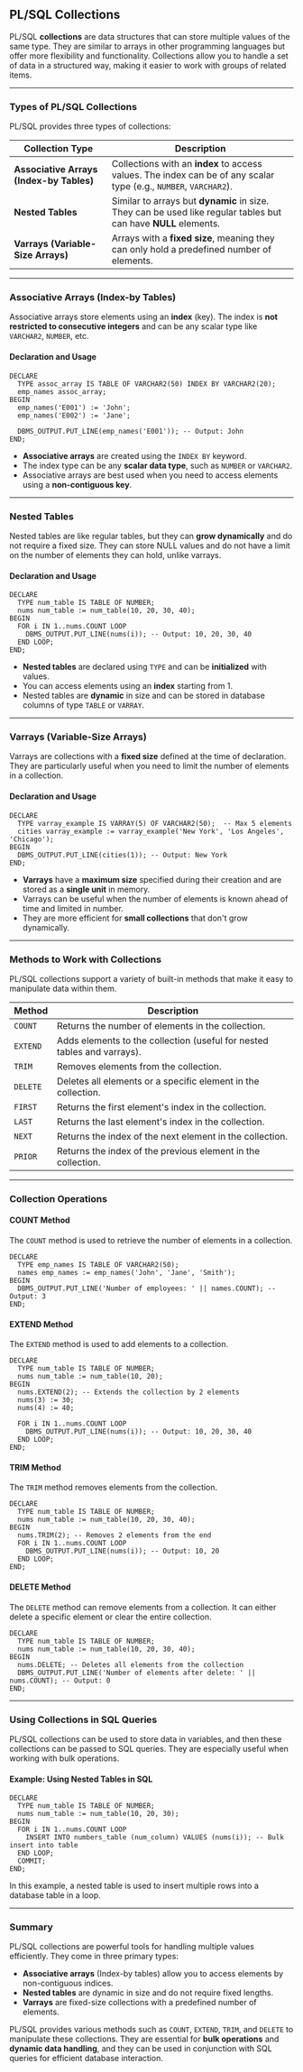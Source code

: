 ## PL/SQL Collections

PL/SQL **collections** are data structures that can store multiple values of the same type. They are similar to arrays in other programming languages but offer more flexibility and functionality. Collections allow you to handle a set of data in a structured way, making it easier to work with groups of related items.

---

### **Types of PL/SQL Collections**

PL/SQL provides three types of collections:

| **Collection Type** | **Description**                                                      |
|---------------------|----------------------------------------------------------------------|
| **Associative Arrays (Index-by Tables)** | Collections with an **index** to access values. The index can be of any scalar type (e.g., `NUMBER`, `VARCHAR2`). |
| **Nested Tables**    | Similar to arrays but **dynamic** in size. They can be used like regular tables but can have **NULL** elements. |
| **Varrays (Variable-Size Arrays)** | Arrays with a **fixed size**, meaning they can only hold a predefined number of elements. |

---

### **Associative Arrays (Index-by Tables)**

Associative arrays store elements using an **index** (key). The index is **not restricted to consecutive integers** and can be any scalar type like `VARCHAR2`, `NUMBER`, etc.

#### **Declaration and Usage**

```plsql
DECLARE
  TYPE assoc_array IS TABLE OF VARCHAR2(50) INDEX BY VARCHAR2(20);
  emp_names assoc_array;
BEGIN
  emp_names('E001') := 'John';
  emp_names('E002') := 'Jane';
  
  DBMS_OUTPUT.PUT_LINE(emp_names('E001')); -- Output: John
END;
```

- **Associative arrays** are created using the `INDEX BY` keyword.
- The index type can be any **scalar data type**, such as `NUMBER` or `VARCHAR2`.
- Associative arrays are best used when you need to access elements using a **non-contiguous key**.

---

### **Nested Tables**

Nested tables are like regular tables, but they can **grow dynamically** and do not require a fixed size. They can store NULL values and do not have a limit on the number of elements they can hold, unlike varrays.

#### **Declaration and Usage**

```plsql
DECLARE
  TYPE num_table IS TABLE OF NUMBER;
  nums num_table := num_table(10, 20, 30, 40);
BEGIN
  FOR i IN 1..nums.COUNT LOOP
    DBMS_OUTPUT.PUT_LINE(nums(i)); -- Output: 10, 20, 30, 40
  END LOOP;
END;
```

- **Nested tables** are declared using `TYPE` and can be **initialized** with values.
- You can access elements using an **index** starting from 1.
- Nested tables are **dynamic** in size and can be stored in database columns of type `TABLE` or `VARRAY`.

---

### **Varrays (Variable-Size Arrays)**

Varrays are collections with a **fixed size** defined at the time of declaration. They are particularly useful when you need to limit the number of elements in a collection.

#### **Declaration and Usage**

```plsql
DECLARE
  TYPE varray_example IS VARRAY(5) OF VARCHAR2(50);  -- Max 5 elements
  cities varray_example := varray_example('New York', 'Los Angeles', 'Chicago');
BEGIN
  DBMS_OUTPUT.PUT_LINE(cities(1)); -- Output: New York
END;
```

- **Varrays** have a **maximum size** specified during their creation and are stored as a **single unit** in memory.
- Varrays can be useful when the number of elements is known ahead of time and limited in number.
- They are more efficient for **small collections** that don't grow dynamically.

---

### **Methods to Work with Collections**

PL/SQL collections support a variety of built-in methods that make it easy to manipulate data within them.

| **Method**      | **Description**                                                       |
|-----------------|-----------------------------------------------------------------------|
| `COUNT`         | Returns the number of elements in the collection.                     |
| `EXTEND`        | Adds elements to the collection (useful for nested tables and varrays). |
| `TRIM`          | Removes elements from the collection.                                 |
| `DELETE`        | Deletes all elements or a specific element in the collection.         |
| `FIRST`         | Returns the first element's index in the collection.                  |
| `LAST`          | Returns the last element's index in the collection.                   |
| `NEXT`          | Returns the index of the next element in the collection.              |
| `PRIOR`         | Returns the index of the previous element in the collection.          |

---

### **Collection Operations**

#### **COUNT Method**

The `COUNT` method is used to retrieve the number of elements in a collection.

```plsql
DECLARE
  TYPE emp_names IS TABLE OF VARCHAR2(50);
  names emp_names := emp_names('John', 'Jane', 'Smith');
BEGIN
  DBMS_OUTPUT.PUT_LINE('Number of employees: ' || names.COUNT); -- Output: 3
END;
```

#### **EXTEND Method**

The `EXTEND` method is used to add elements to a collection.

```plsql
DECLARE
  TYPE num_table IS TABLE OF NUMBER;
  nums num_table := num_table(10, 20);
BEGIN
  nums.EXTEND(2); -- Extends the collection by 2 elements
  nums(3) := 30;
  nums(4) := 40;
  
  FOR i IN 1..nums.COUNT LOOP
    DBMS_OUTPUT.PUT_LINE(nums(i)); -- Output: 10, 20, 30, 40
  END LOOP;
END;
```

#### **TRIM Method**

The `TRIM` method removes elements from the collection.

```plsql
DECLARE
  TYPE num_table IS TABLE OF NUMBER;
  nums num_table := num_table(10, 20, 30, 40);
BEGIN
  nums.TRIM(2); -- Removes 2 elements from the end
  FOR i IN 1..nums.COUNT LOOP
    DBMS_OUTPUT.PUT_LINE(nums(i)); -- Output: 10, 20
  END LOOP;
END;
```

#### **DELETE Method**

The `DELETE` method can remove elements from a collection. It can either delete a specific element or clear the entire collection.

```plsql
DECLARE
  TYPE num_table IS TABLE OF NUMBER;
  nums num_table := num_table(10, 20, 30, 40);
BEGIN
  nums.DELETE; -- Deletes all elements from the collection
  DBMS_OUTPUT.PUT_LINE('Number of elements after delete: ' || nums.COUNT); -- Output: 0
END;
```

---

### **Using Collections in SQL Queries**

PL/SQL collections can be used to store data in variables, and then these collections can be passed to SQL queries. They are especially useful when working with bulk operations.

#### **Example: Using Nested Tables in SQL**

```plsql
DECLARE
  TYPE num_table IS TABLE OF NUMBER;
  nums num_table := num_table(10, 20, 30);
BEGIN
  FOR i IN 1..nums.COUNT LOOP
    INSERT INTO numbers_table (num_column) VALUES (nums(i)); -- Bulk insert into table
  END LOOP;
  COMMIT;
END;
```

In this example, a nested table is used to insert multiple rows into a database table in a loop.

---

### **Summary**

PL/SQL collections are powerful tools for handling multiple values efficiently. They come in three primary types:
- **Associative arrays** (Index-by tables) allow you to access elements by non-contiguous indices.
- **Nested tables** are dynamic in size and do not require fixed lengths.
- **Varrays** are fixed-size collections with a predefined number of elements.

PL/SQL provides various methods such as `COUNT`, `EXTEND`, `TRIM`, and `DELETE` to manipulate these collections. They are essential for **bulk operations** and **dynamic data handling**, and they can be used in conjunction with SQL queries for efficient database interaction.
